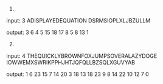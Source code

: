 1.
input:
3
ADISPLAYEDEQUATION
DSRMSIOPLXLJBZULLM

output:
3 6 4
5 15 18
17 8 5
8 13 1

2.
input:
4
THEQUICKLYBROWNFOXJUMPSOVERALAZYDOGE
IOWWEMXSWRIKPPHJHTJQFQLLBZSQLXGUVYAB

output:
1 6 23 15
7 14 20 3
18 13 18 23
9 8 14 22
10 12 7 0
